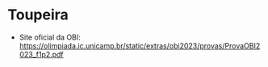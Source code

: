 # Toupeira
- Site oficial da OBI: https://olimpiada.ic.unicamp.br/static/extras/obi2023/provas/ProvaOBI2023_f1p2.pdf